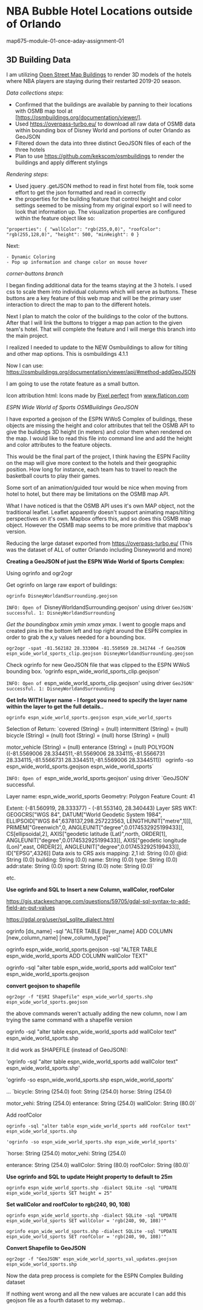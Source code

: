 # NBA Bubble Hotel Locations outside of Orlando
map675-module-01-once-aday-assignment-01

## 3D Building Data

I am utilizing [Open Street Map Buildings](https://osmbuildings.org/) to render 3D models of the hotels where NBA players are staying during their restarted 2019-20 season.

*Data collections steps*:
- Confirmed that the buildings are available by panning to their locations with OSMB map tool at [https://osmbuildings.org/documentation/viewer/].
- Used https://overpass-turbo.eu/ to download all raw data of OSMB data within bounding box of Disney World and portions of outer Orlando as GeoJSON
- Filtered down the data into three distinct GeoJSON files of each of the three hotels
- Plan to use https://github.com/kekscom/osmbuildings to render the buildings and apply different stylings

*Rendering steps*:
- Used jquery .getJSON method to read in first hotel from file, took some effort to get the json formatted and read in correctly
- the properties for the building feature that control height and color settings seemed to be missing from my original export so I will need to look that information up. The visualization properties are configured within the feature object like so:

`"properties": {
      "wallColor": "rgb(255,0,0)",
      "roofColor": "rgb(255,128,0)",
      "height": 500,
      "minHeight": 0
    }`

Next:

    - Dynamic Coloring
    - Pop up information and change color on mouse hover

*corner-buttons branch*

  I began finding additional data for the teams staying at the 3 hotels. I used css to scale them into individual columns which will serve as buttons. These buttons are a key feature of this web map and will be the primary user interaction to direct the map to pan to the different hotels.

  Next I plan to match the color of the buildings to the color of the buttons. After that I will link the buttons to trigger a map pan action to the given team's hotel. That will complete the feature and I will merge this branch into the main project.

  I realized I needed to update to the NEW Osmbuildings to allow for tilting and other map options.
  This is osmbuildings 4.1.1

  Now I can use:
  https://osmbuildings.org/documentation/viewer/api/#method-addGeoJSON

I am going to use the rotate feature as a small button.

Icon attribution html: Icons made by <a href="https://www.flaticon.com/authors/pixel-perfect" title="Pixel perfect">Pixel perfect</a> from <a href="https://www.flaticon.com/" title="Flaticon"> www.flaticon.com</a>


*ESPN Wide World of Sports OSMBuildings GeoJSON*

I have exported a geojson of the ESPN WWoS Complex of buildings, these objects are missing the height and color attributes
that tell the OSMB API to give the buildings 3D height (in meters) and color them when rendered on the map.
I would like to read this file into command line and add the height and color attributes to the feature objects.

This would be the final part of the project, I think having the ESPN Facility on the map will give more context to the
hotels and their geographic position. How long for instance, each team has to travel to reach the basketball courts to play their games.

Some sort of an animation/guided tour would be nice when moving from hotel to hotel, but there may be limitations on the OSMB map API.

What I have noticed is that the OSMB API uses it's own MAP object, not the traditional leaflet. Leaflet apparently doesn't support animating maps/tilting perspectives on it's own. Mapbox offers this, and so does this OSMB map object. However the OSMB map seems to be more primitive that mapbox's version.

Reducing the large dataset exported from https://overpass-turbo.eu/ (This was the dataset of ALL of outter Orlando including Disneyworld and more)


**Creating a GeoJSON of just the ESPN Wide World of Sports Complex:**

Using ogrinfo and ogr2ogr

Get ogrinfo on large raw export of buildings:

`ogrinfo DisneyWorldandSurrounding.geojson`

 `INFO: Open of `DisneyWorldandSurrounding.geojson'
      using driver `GeoJSON' successful.
1: DisneyWorldandSurrounding`

*Get the boundingbox xmin ymin xmax ymax.*
 I went to google maps and created pins in the bottom left and top right around the ESPN complex in order to grab the x,y values needed for a bounding box.

`ogr2ogr -spat -81.562182 28.333004 -81.550569 28.341744 -f GeoJSON espn_wide_world_sports_clip.geojson DisneyWorldandSurrounding.geojson`


Check ogrinfo for new GeoJSON file that was clipped to the ESPN WWoS bounding box.
'ogrinfo espn_wide_world_sports_clip.geojson'

`INFO: Open of `espn_wide_world_sports_clip.geojson'
      using driver `GeoJSON' successful.
1: DisneyWorldandSurrounding`

**Get Info WITH layer name - I forgot you need to specify the layer name within the layer to get the full details..**

`ogrinfo espn_wide_world_sports.geojson espn_wide_world_sports`

Selection of Return:
`covered (String) = (null)
  intermittent (String) = (null)
  bicycle (String) = (null)
  foot (String) = (null)
  horse (String) = (null)

  motor_vehicle (String) = (null)
  enterance (String) = (null)
  POLYGON ((-81.5569006 28.3344511,-81.5569006 28.334115,-81.5566731 28.334115,-81.5566731 28.3344511,-81.5569006 28.3344511))
`
`ogrinfo -so espn_wide_world_sports.geojson espn_wide_world_sports`

`INFO: Open of `espn_wide_world_sports.geojson'
      using driver `GeoJSON' successful.

Layer name: espn_wide_world_sports
Geometry: Polygon
Feature Count: 41

Extent: (-81.560919, 28.333377) - (-81.553140, 28.340443)
Layer SRS WKT:
GEOGCRS["WGS 84",
    DATUM["World Geodetic System 1984",
        ELLIPSOID["WGS 84",6378137,298.257223563,
            LENGTHUNIT["metre",1]]],
    PRIMEM["Greenwich",0,
        ANGLEUNIT["degree",0.0174532925199433]],
    CS[ellipsoidal,2],
        AXIS["geodetic latitude (Lat)",north,
            ORDER[1],
            ANGLEUNIT["degree",0.0174532925199433]],
        AXIS["geodetic longitude (Lon)",east,
            ORDER[2],
            ANGLEUNIT["degree",0.0174532925199433]],
    ID["EPSG",4326]]
Data axis to CRS axis mapping: 2,1
id: String (0.0)
@id: String (0.0)
building: String (0.0)
name: String (0.0)
type: String (0.0)
addr:state: String (0.0)
sport: String (0.0)
note: String (0.0)`

etc.

**Use ogrinfo and SQL to Insert a new Column, wallColor, roofColor**

https://gis.stackexchange.com/questions/59705/gdal-sql-syntax-to-add-field-an-put-values

https://gdal.org/user/sql_sqlite_dialect.html


ogrinfo [ds_name] -sql "ALTER TABLE [layer_name] ADD COLUMN [new_column_name] [new_column_type]"

ogrinfo espn_wide_world_sports.geojson -sql "ALTER TABLE espn_wide_world_sports ADD COLUMN wallColor TEXT"

ogrinfo -sql "alter table espn_wide_world_sports add wallColor text" espn_wide_world_sports.geojson

**convert geojson to shapefile**

`ogr2ogr -f "ESRI Shapefile" espn_wide_world_sports.shp espn_wide_world_sports.geojson`

the above commands weren't actually adding the new column, now I am trying the same command with a shapefile version

ogrinfo -sql "alter table espn_wide_world_sports add wallColor text" espn_wide_world_sports.shp

It did work as SHAPEFILE (instead of GeoJSON):

'ogrinfo -sql "alter table espn_wide_world_sports add wallColor text" espn_wide_world_sports.shp'


'ogrinfo -so espn_wide_world_sports.shp espn_wide_world_sports'

...
`bicycle: String (254.0)
foot: String (254.0)
horse: String (254.0)

motor_vehi: String (254.0)
enterance: String (254.0)
wallColor: String (80.0)`


Add roofColor

`ogrinfo -sql "alter table espn_wide_world_sports add roofColor text" espn_wide_world_sports.shp`

`'ogrinfo -so espn_wide_world_sports.shp espn_wide_world_sports'`

`horse: String (254.0)
motor_vehi: String (254.0)

enterance: String (254.0)
wallColor: String (80.0)
roofColor: String (80.0)`

**Use ogrinfo and SQL to update Height property to default to 25m**

`ogrinfo espn_wide_world_sports.shp -dialect SQLite -sql "UPDATE espn_wide_world_sports SET height = 25"`

**Set wallColor and roofColor to rgb(240, 90, 108)**

`ogrinfo espn_wide_world_sports.shp -dialect SQLite -sql "UPDATE espn_wide_world_sports SET wallColor = 'rgb(240, 90, 108)'"`


`ogrinfo espn_wide_world_sports.shp -dialect SQLite -sql "UPDATE espn_wide_world_sports SET roofColor = 'rgb(240, 90, 108)'"`



**Convert Shapefile to GeoJSON**


`ogr2ogr -f "GeoJSON" espn_wide_world_sports_val_updates.geojson espn_wide_world_sports.shp`


Now the data prep process is complete for the ESPN Complex Building dataset

If nothing went wrong and all the new values are accurate I can add this geojson file as a fourth dataset to my webmap..
